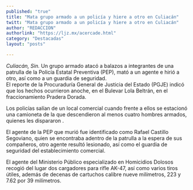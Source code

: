 ```yaml
---
published: "true"
title: "Mata grupo armado a un policía y hiere a otro en Culiacán"
twitt: "Mata grupo armado a un policía y hiere a otro en Culiacán"
author: "REDACCION"
authorlink: "https://ljz.mx/acercade.html"
category: "Destacadas"
layout: "posts"

---
```




*Culiacán, Sin.* Un grupo armado atacó a balazos a integrantes de una patrulla de la Policía Estatal Preventiva (PEP), mató a un agente e hirió a otro, así como a un guardia de seguridad.  
  El reporte de la Procuraduría General de Justicia del Estado (PGJE) indicó que los hechos ocurrieron anoche, en el Bulevar Lola Beltrán, en el fraccionamiento Pradera Dorada.



  Los policías salían de un local comercial cuando frente a ellos se estacionó una camioneta de la que descendieron al menos cuatro hombres armados, quienes les dispararon .



  El agente de la PEP que murió fue identificado como Rafael Castillo Segoviano, quien se encontraba adentro de la patrulla a la espera de sus compañeros, otro agente resultó lesionado, así como el guardia de seguridad del establecimiento comercial.



  El agente del Ministerio Público especializado en Homicidios Dolosos recogió del lugar dos cargadores para rifle AK-47, así como varios tiros útiles, además de decenas de cartuchos calibre nueve milímetros, 223 y 7.62 por 39 milímetros.

